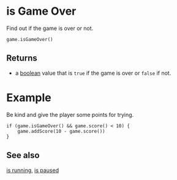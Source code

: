 # is Game Over

Find out if the game is over or not.

```sig
game.isGameOver()
```

## Returns

* a [boolean](/types/boolean) value that is `true` if the game is over or `false` if not.
# Example

Be kind and give the player some points for trying.

```blocks
if (game.isGameOver() && game.score() < 10) {
    game.addScore(10 - game.score())
}
```

## See also

[is running](/makecode-blockeditor/reference/game/is-running),
[is paused](/makecode-blockeditor/reference/game/is-paused)
